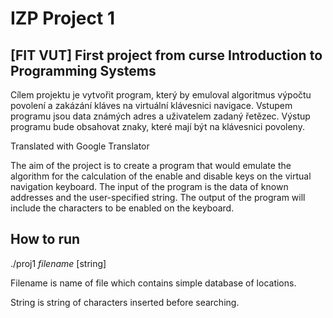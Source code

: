 # IZP Project 1

## [FIT VUT] First project from curse Introduction to Programming Systems

Cílem projektu je vytvořit program, který by emuloval algoritmus výpočtu povolení a zakázání kláves na virtuální klávesnici navigace. Vstupem programu jsou data známých adres a uživatelem zadaný řetězec. Výstup programu bude obsahovat znaky, které mají být na klávesnici povoleny.

Translated with Google Translator

The aim of the project is to create a program that would emulate the algorithm for the calculation of the enable and disable keys on the virtual navigation keyboard. The input of the program is the data of known addresses and the user-specified string. The output of the program will include the characters to be enabled on the keyboard.

## How to run
./proj1 *filename* [string]

Filename is name of file which contains simple database of locations.

String is string of characters inserted before searching.
